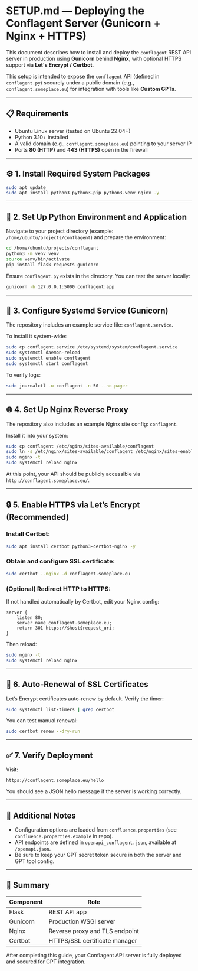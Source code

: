 # SETUP.md — Deploying the Conflagent Server (Gunicorn + Nginx + HTTPS)

This document describes how to install and deploy the `conflagent` REST API server in production using **Gunicorn** behind **Nginx**, with optional HTTPS support via **Let's Encrypt / Certbot**.

This setup is intended to expose the `conflagent` API (defined in `conflagent.py`) securely under a public domain (e.g., `conflagent.someplace.eu`) for integration with tools like **Custom GPTs**.

---

## 📋 Requirements

- Ubuntu Linux server (tested on Ubuntu 22.04+)
- Python 3.10+ installed
- A valid domain (e.g., `conflagent.someplace.eu`) pointing to your server IP
- Ports **80 (HTTP)** and **443 (HTTPS)** open in the firewall

---

## ⚙️ 1. Install Required System Packages

```bash
sudo apt update
sudo apt install python3 python3-pip python3-venv nginx -y
```

---

## 🐍 2. Set Up Python Environment and Application

Navigate to your project directory (example: `/home/ubuntu/projects/conflagent`) and prepare the environment:

```bash
cd /home/ubuntu/projects/conflagent
python3 -m venv venv
source venv/bin/activate
pip install flask requests gunicorn
```

Ensure `conflagent.py` exists in the directory. You can test the server locally:

```bash
gunicorn -b 127.0.0.1:5000 conflagent:app
```

---

## 🔧 3. Configure Systemd Service (Gunicorn)

The repository includes an example service file: `conflagent.service`.

To install it system-wide:

```bash
sudo cp conflagent.service /etc/systemd/system/conflagent.service
sudo systemctl daemon-reload
sudo systemctl enable conflagent
sudo systemctl start conflagent
```

To verify logs:

```bash
sudo journalctl -u conflagent -n 50 --no-pager
```

---

## 🌐 4. Set Up Nginx Reverse Proxy

The repository also includes an example Nginx site config: `conflagent`.

Install it into your system:

```bash
sudo cp conflagent /etc/nginx/sites-available/conflagent
sudo ln -s /etc/nginx/sites-available/conflagent /etc/nginx/sites-enabled/
sudo nginx -t
sudo systemctl reload nginx
```

At this point, your API should be publicly accessible via `http://conflagent.someplace.eu/`.

---

## 🔒 5. Enable HTTPS via Let’s Encrypt (Recommended)

### Install Certbot:

```bash
sudo apt install certbot python3-certbot-nginx -y
```

### Obtain and configure SSL certificate:

```bash
sudo certbot --nginx -d conflagent.someplace.eu
```

### (Optional) Redirect HTTP to HTTPS:

If not handled automatically by Certbot, edit your Nginx config:

```nginx
server {
    listen 80;
    server_name conflagent.someplace.eu;
    return 301 https://$host$request_uri;
}
```

Then reload:

```bash
sudo nginx -t
sudo systemctl reload nginx
```

---

## 🔄 6. Auto-Renewal of SSL Certificates

Let’s Encrypt certificates auto-renew by default. Verify the timer:

```bash
sudo systemctl list-timers | grep certbot
```

You can test manual renewal:

```bash
sudo certbot renew --dry-run
```

---

## ✅ 7. Verify Deployment

Visit:
```
https://conflagent.someplace.eu/hello
```

You should see a JSON hello message if the server is working correctly.

---

## 📂 Additional Notes

- Configuration options are loaded from `confluence.properties` (see `confluence.properties.example` in repo).
- API endpoints are defined in `openapi_conflagent.json`, available at `/openapi.json`.
- Be sure to keep your GPT secret token secure in both the server and GPT tool config.

---

## 📌 Summary

| Component | Role                            |
|----------|----------------------------------|
| Flask     | REST API app                    |
| Gunicorn  | Production WSGI server          |
| Nginx     | Reverse proxy and TLS endpoint  |
| Certbot   | HTTPS/SSL certificate manager   |

After completing this guide, your Conflagent API server is fully deployed and secured for GPT integration.

